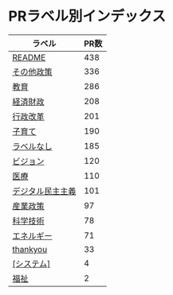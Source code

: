 # PRラベル別インデックス

| ラベル | PR数 |
|--------|------|
| [README](label_README.md) | 438 |
| [その他政策](label_その他政策.md) | 336 |
| [教育](label_教育.md) | 286 |
| [経済財政](label_経済財政.md) | 208 |
| [行政改革](label_行政改革.md) | 201 |
| [子育て](label_子育て.md) | 190 |
| [ラベルなし](label_ラベルなし.md) | 185 |
| [ビジョン](label_ビジョン.md) | 120 |
| [医療](label_医療.md) | 110 |
| [デジタル民主主義](label_デジタル民主主義.md) | 101 |
| [産業政策](label_産業政策.md) | 97 |
| [科学技術](label_科学技術.md) | 78 |
| [エネルギー](label_エネルギー.md) | 71 |
| [thankyou](label_thankyou.md) | 33 |
| [[システム]](label_[システム].md) | 4 |
| [福祉](label_福祉.md) | 2 |
